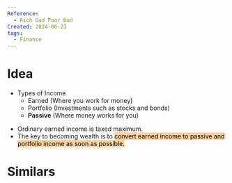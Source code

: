 ```yaml
---
Reference:
  - Rich Dad Poor Dad
Created: 2024-06-23
tags:
  - Finance
---
```

# Idea

* Types of Income
	* Earned (Where you work for money)
	- Portfolio (Investments such as stocks and bonds)
	- **Passive** (Where money works for you)
- Ordinary earned income is taxed maximum. 
- The key to becoming wealth is to <mark style="background: #FFB86CA6;">convert earned income to passive and portfolio income as soon as possible.</mark>
# Similars

